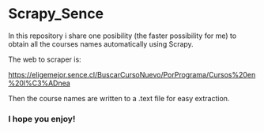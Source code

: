 # Scrapy_Sence

In this repository i share one posibility (the faster possibility for me) to obtain all the courses names automatically using Scrapy.

The web to scraper is:

https://eligemejor.sence.cl/BuscarCursoNuevo/PorPrograma/Cursos%20en%20l%C3%ADnea

Then the course names are written to a .text file for easy extraction.

### I hope you enjoy!


